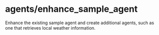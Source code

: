 # agents/enhance_sample_agent

Enhance the existing sample agent and create additional agents, such as one that retrieves local weather information.
